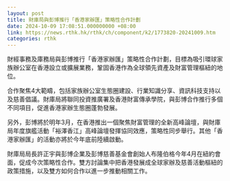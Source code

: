 ```yaml
---
layout: post
title: 財庫局與彭博推行「香港家辦匯」策略性合作計劃
date: 2024-10-09 17:08:51.000000000 +08:00
link: https://news.rthk.hk/rthk/ch/component/k2/1773820-20241009.htm
categories: rthk
---
```


財經事務及庫務局與彭博推行「香港家辦匯」策略性合作計劃，目標為吸引環球家族辦公室在香港設立或擴展業務，鞏固香港作為全球領先資產及財富管理樞紐的地位。
 
合作聚焦4大範疇，包括家族辦公室生態圈建設、行業知識分享、資訊科技支持以及慈善倡議。財庫局將聯同投資推廣署及香港財富傳承學院，與彭博合作推行多個不同項目，促進香港家辦生態圈蓬勃發展。

另外，彭博將於明年3月，在香港推出一個聚焦財富管理的全新高峰論壇，與財庫局年度旗艦活動「裕澤香江」高峰論壇發揮協同效應，策略性同步舉行。其他「香港家辦匯」的活動亦將於今年底前陸續啟動。

財庫局局長許正宇與彭博企業及彭博慈善基金會創始人布隆伯格今年4月在紐約會面，促成今次策略性合作。雙方討論集中把香港發展成全球家辦及慈善活動樞紐的政策措施，以及雙方如何合作以進一步推動相關工作。
